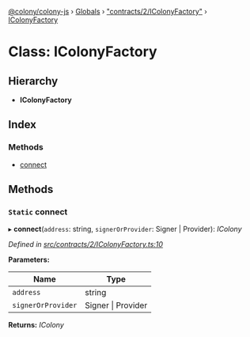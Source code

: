 [@colony/colony-js](../README.md) › [Globals](../globals.md) › ["contracts/2/IColonyFactory"](../modules/_contracts_2_icolonyfactory_.md) › [IColonyFactory](_contracts_2_icolonyfactory_.icolonyfactory.md)

# Class: IColonyFactory

## Hierarchy

* **IColonyFactory**

## Index

### Methods

* [connect](_contracts_2_icolonyfactory_.icolonyfactory.md#static-connect)

## Methods

### `Static` connect

▸ **connect**(`address`: string, `signerOrProvider`: Signer | Provider): *IColony*

*Defined in [src/contracts/2/IColonyFactory.ts:10](https://github.com/JoinColony/colonyJS/blob/8037c41/src/contracts/2/IColonyFactory.ts#L10)*

**Parameters:**

Name | Type |
------ | ------ |
`address` | string |
`signerOrProvider` | Signer &#124; Provider |

**Returns:** *IColony*
